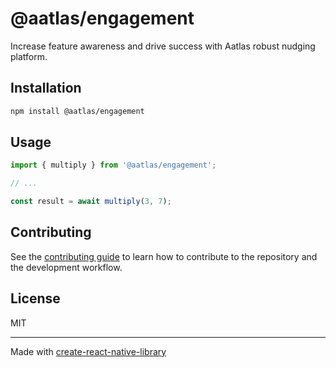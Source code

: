 # @aatlas/engagement

Increase feature awareness and drive success with Aatlas robust nudging platform.

## Installation

```sh
npm install @aatlas/engagement
```

## Usage

```js
import { multiply } from '@aatlas/engagement';

// ...

const result = await multiply(3, 7);
```

## Contributing

See the [contributing guide](CONTRIBUTING.md) to learn how to contribute to the repository and the development workflow.

## License

MIT

---

Made with [create-react-native-library](https://github.com/callstack/react-native-builder-bob)
